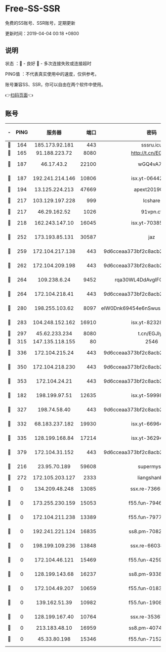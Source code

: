 # Free-SS-SSR

免费的SS账号、SSR账号，定期更新

更新时间：2019-04-04 00:18 +0800

## 说明

状态     ：🙂 - 良好 🙁 - 多次连接失败或连接超时

PING值   ：不代表真实使用中的速度，仅供参考。

账号兼容SS、SSR，你可以自由在两个软件中使用。

👉[扫码页面](https://liesauer.github.io/Free-SS-SSR/)👈

## 账号

|-|PING|服务器|端口|密码|加密方式|区域|
|:----:|:----:|:-----:|-----:|:----:|:----:|:----:|
|🙂|164|185.173.92.181|443|sssru.icu|rc4-md5|RU|
|🙂|165|91.188.223.72|8080|http://t.cn/EGJIyrl|rc4-md5|RU|
|🙂|187|46.17.43.2|22100|wGQ4vA7D|aes-256-gcm|RU|
|🙂|187|192.241.214.146|10806|isx.yt-06442485|aes-256-cfb|US|
|🙂|194|13.125.224.213|47669|apext2019001|chacha20|KR|
|🙂|217|103.129.197.228|999|lcshare|aes-256-cfb|US|
|🙂|217|46.29.162.52|1026|91vpn.cf|rc4-md5|RU|
|🙂|218|162.243.147.10|16045|isx.yt-70385499|aes-256-cfb|US|
|🙂|252|173.193.85.131|30587|jaz|aes-256-cfb|US|
|🙂|259|172.104.217.138|443|9d6cceaa373bf2c8acb22e60b6a58be6|aes-256-cfb|US|
|🙂|262|172.104.209.198|443|9d6cceaa373bf2c8acb22e60b6a58be6|aes-256-cfb|US|
|🙂|264|109.238.6.24|9452|rqa30WL4DdAvgIFG6Fs3znzTa|aes-256-cfb|FR|
|🙂|264|172.104.218.41|443|9d6cceaa373bf2c8acb22e60b6a58be6|aes-256-cfb|US|
|🙂|280|198.255.103.62|8097|eIW0Dnk69454e6nSwuspv9DmS201tQ0D|aes-256-cfb|US|
|🙂|283|104.248.152.162|16910|isx.yt-82328439|aes-256-cfb|SG|
|🙂|297|45.62.233.234|8080|t.cn/EGJIyrl|rc4-md5|CA|
|🙂|315|147.135.118.155|80|2546|chacha20|US|
|🙂|336|172.104.215.24|443|9d6cceaa373bf2c8acb22e60b6a58be6|aes-256-cfb|US|
|🙂|350|172.104.218.230|443|9d6cceaa373bf2c8acb22e60b6a58be6|aes-256-cfb|US|
|🙂|353|172.104.24.21|443|9d6cceaa373bf2c8acb22e60b6a58be6|aes-256-cfb|US|
|🙂|182|198.199.97.51|12635|isx.yt-59998188|aes-256-cfb|US|
|🙂|327|198.74.58.40|443|9d6cceaa373bf2c8acb22e60b6a58be6|aes-256-cfb|US|
|🙂|332|68.183.237.182|19930|isx.yt-66964025|aes-256-cfb|SG|
|🙂|335|128.199.168.84|17214|isx.yt-36294040|aes-256-cfb|SG|
|🙂|379|172.104.31.152|443|9d6cceaa373bf2c8acb22e60b6a58be6|aes-256-cfb|US|
|🙁|216|23.95.70.189|59608|supermyssr|chacha20-ietf|US|
|🙁|272|172.105.203.127|2333|liangshanbo|chacha20|JP|
|🙁|0|134.209.48.248|13085|ssx.re-73665624|aes-256-cfb|US|
|🙁|0|173.255.230.159|15053|f55.fun-79461545|aes-256-cfb|US|
|🙁|0|172.104.211.238|13389|f55.fun-79775139|aes-256-cfb|US|
|🙁|0|192.241.221.124|16835|ss8.pm-70821734|aes-256-cfb|US|
|🙁|0|198.199.109.236|13848|ssx.re-66038086|aes-256-cfb|US|
|🙁|0|172.104.46.121|15469|f55.fun-42596050|aes-256-cfb|SG|
|🙁|0|128.199.143.68|16237|ss8.pm-93382956|aes-256-cfb|SG|
|🙁|0|172.104.49.207|10659|f55.fun-01831291|aes-256-cfb|SG|
|🙁|0|139.162.51.39|10982|f55.fun-19086456|aes-256-cfb|SG|
|🙁|0|128.199.167.40|10764|ssx.re-35367150|aes-256-cfb|SG|
|🙁|0|213.183.48.10|16959|ss8.pm-40746031|rc4-md5|RU|
|🙁|0|45.33.80.198|15346|f55.fun-71521977|aes-256-cfb|US|
